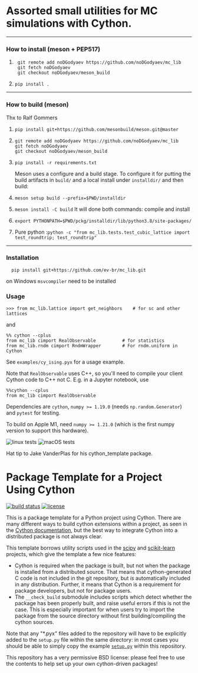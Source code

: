 # Assorted small utilities for MC simulations with Cython.

----------

### How to install (meson + PEP517)

1. ```
    git remote add noDGodyaev https://github.com/noDGodyaev/mc_lib
    git fetch noDGodyaev
    git checkout noDGodyaev/meson_build
    ```
2. ```pip install .```
----------
### How to build (meson)
Thx to Ralf Gommers
1. ```pip install git+https://github.com/mesonbuild/meson.git@master```
2. ```
   git remote add noDGodyaev https://github.com/noDGodyaev/mc_lib
   git fetch noDGodyaev
   git checkout noDGodyaev/meson_build
   ```
3. ```pip install -r requirements.txt```
   
   Meson uses a configure and a build stage.
   To configure it for putting the build artifacts in `build/` 
   and a local install under `installdir/` and then build:

4. ```meson setup build --prefix=$PWD/installdir```
5. ```meson install -C build``` It will done both commands: compile and install

6. ```export PYTHONPATH=$PWD/pckg/installdir/lib/python3.8/site-packages/```
   
7.  Pure python :```python -c "from mc_lib.tests.test_cubic_lattice import test_roundtrip; test_roundtrip"```

----



### Installation

```
  pip install git+https://github.com/ev-br/mc_lib.git
```

on Windows `msvcompiler` need to be installed 
  
### Usage 

```
>>> from mc_lib.lattice import get_neighbors    # for sc and other lattices
```

and

```
%% cython --cplus
from mc_lib cimport RealObservable          # for statistics
from mc_lib.rndm cimport RndmWrapper        # For rndm.uniform in Cython
```

See `examples/cy_ising.pyx` for a usage example.


Note that `RealObservable` uses C++, so you'll need to compile your
client Cython code to C++ not C. E.g. in a Jupyter notebook, use
```
%%cython --cplus
from mc_lib cimport RealObservable
```

Dependencies are `cython`, `numpy >= 1.19.0` (needs `np.random.Generator`)
and `pytest` for testing.

To build on Apple M1, need `numpy >= 1.21.0` (which is the first numpy version
to support this hardware).

![linux tests](https://github.com/ev-br/mc_lib/actions/workflows/python-package.yml/badge.svg)
![macOS tests](https://github.com/ev-br/mc_lib/actions/workflows/macos.yml/badge.svg)


Hat tip to Jake VanderPlas for his cython_template package. 


# Package Template for a Project Using Cython

[![build status](http://img.shields.io/travis/jakevdp/cython_template/master.svg?style=flat)](https://travis-ci.org/jakevdp/cython_template)
[![license](http://img.shields.io/badge/license-BSD-blue.svg?style=flat)](https://github.com/jakevdp/cython_template/blob/master/LICENSE)

This is a package template for a Python project using Cython. There are many
different ways to build cython extensions within a project, as seen in the
[Cython documentation](http://docs.cython.org/src/quickstart/build.html), but
the best way to integrate Cython into a distributed package is not always clear.

This template borrows utility scripts used in the [scipy](http://scipy.org)
and [scikit-learn](http://scikit-learn.org) projects, which give the template
a few nice features:

- Cython is required when the package is built, but not when the package is
  installed from a distributed source. That means that cython-generated C
  code is not included in the git repository, but *is* automatically included
  in any distribution. Further, it means that Cython is a requirement for
  package developers, but not for package users.
- The ``__check_build`` submodule includes scripts which detect whether the
  package has been properly built, and raise useful errors if this is not the
  case. This is especially important for when users try to import the package
  from the source directory without first building/compiling the cython
  sources.

Note that any "*.pyx" files added to the repository will have to be explicitly
added to the ``setup.py`` file within the same directory: in most cases you
should be able to simply copy the example [``setup.py``](https://github.com/jakevdp/cython_template/blob/master/cython_template/setup.py) within this repository.

This repository has a very permissive BSD license: please feel free to
use the contents to help set up your own cython-driven packages!

